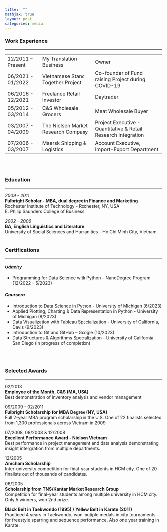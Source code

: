 ```yaml
---
title:  ""
mathjax: true
layout: post
categories: media
---
```


### Work Experience
____ 


|      |                                           |                                                                |
|:---|:---|:---|
| 12/2011 – Present | My Translation Business            | Owner                                                          |
| 06/2021 - 01/2022 | Vietnamese Stand Together Project         | Co-founder of Fund raising Project during COVID-19             | 
| 06/2016 - 12/2021 | Freelance Retail Investor                 | Daytrader                                                      |
| 05/2012 - 03/2014 | C&S Wholesale Grocers                     | Meat Wholesale Buyer                                           |
| 03/2007 - 04/2009 | The Nielsen Market Research Company       | Project Executive - Quantitative & Retail Research Integration |  
| 07/2006 - 03/2007 | Maersk Shipping & Logistics               | Account Executive, Import-Export Department                    |
<br>
<br>

### Education <br>
___ 
*2009 - 2011* <br>
**Fulbright Scholar - MBA, dual degree in Finance and Marketing** <br>
Rochester Institute of Technology - Rochester, NY, USA <br>
E. Philip Saunders College of Business         

*2002 - 2006* <br>
**BA, English Linguistics and Literature** <br>
University of Social Sciences and Humanities - Ho Chi Minh City, Vietnam
<br>
<br>
### Certifications <br>
___ 
#### *Udacity* <br>
  * Programming for Data Science with Python – NanoDegree Program (12/2022 – 5/2023) 

#### *Coursera* <br>
  * Introduction to Data Science in Python - University of Michigan (6/2023)
  * Applied Plotting, Charting & Data Representation in Python - University of Michigan (8/2023)
  * Data Visualization with Tableau Specialization - University of California, Davis (9/2023)
  * Introduction to Git and GitHub – Google (10/2023)
  * Data Structures & Algorithms Specialization - University of California San Diego (in progress of completion)
<br>
<br>

### Selected Awards <br>
___ 
02/2013 <br> 
**Employee of the Month, C&S (MA, USA)** <br>
Best demonstration of inventory analysis and vendor management

09/2009 - 02/2011 <br>
**Fulbright Scholarship for MBA Degree (NY, USA)** <br>
Full 2-year MBA program scholarship in the U.S. One of 22 finalists selected from 1,300 professionals across Vietnam in 2009 

07/2008, 08/2008 & 12/2008 <br>
**Excellent Performance Award - Nielsen Vietnam** <br>
Best performance in project management and data analysis demonstrating insight intergration from multiple departments. 

12/2005 <br>
**Amcham Scholarship** <br>
Inter-university competition for final-year students in HCM city. One of 20 finalists out of thousands of candidates.  

06/2005 <br>
**Scholarship from TNS/Kantar Market Research Group** <br>
Competition for final-year students among multiple university in HCM city. Only 5 winners, won 2nd prize.  

**Black Belt in Taekwondo (1995) / Yellow Belt in Karate (2011)** <br>
Practiced 4 years in Taekwondo, won mutiple medals in city tournaments for freestyle sparring and sequence performance. Also one year training in Karate.
